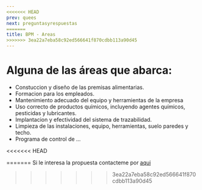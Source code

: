 ```yaml
---
<<<<<<< HEAD
prev: quees
next: preguntasyrespuestas
=======
title: BPM - Areas
>>>>>>> 3ea22a7eba58c92ed566641f870cdbb113a90d45
---
```

# Alguna de las áreas que abarca:

+ Constuccion y diseño de las premisas alimentarias.
+ Formacion para los empleados.
+ Mantenimiento adecuado del equipo y herramientas de la empresa
+ Uso correcto de productos químicos, incluyendo agentes químicos, pesticidas y lubricantes.
+ Implantacion y efectividad del sistema de trazabilidad.
+ Limpieza de las instalaciones, equipo, herramientas, suelo paredes y techo.
+ Programa de control de ...

<<<<<<< HEAD
<!-- Si le interesa la propuesta contacteme por [aqui](./contacto.md) -->
=======
Si le interesa la propuesta contacteme por [aqui](./contacto.md)
>>>>>>> 3ea22a7eba58c92ed566641f870cdbb113a90d45
